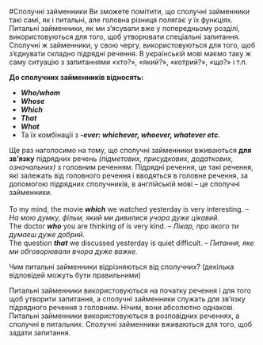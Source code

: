 #Сполучні займенникиВи зможете помітити, що сполучні займенники такі самі, як і питальні, але головна різниця полягає у їх функціях. Питальні займенники, як ми з’ясували вже у попередньому розділі, використовуються для того, щоб утворювати спеціальні запитання. Сполучні ж займенники, у свою чергу, використовуються для того, щоб з’єднувати складно підрядні речення. В українській мові маємо таку ж саму ситуацію з запитаннями «хто?», «який?», «котрий?», «що?» і т.п.<br><span class="p1"><b>До сполучних займенників відносять:</b></span>* <b><i>Who/whom</i></b>* <b><i>Whose</i></b>* <b><i>Which</i></b>* <b><i>That</i></b>* <b><i>What</i></b>* Та їх комбінації з  <b><i>-ever: whichever, whoever, whatever etc.</i></b>Ще раз наголосимо на тому, що сполучні займенники вживаються <b>для зв’язку</b> підрядних речень <i>(підметових, присудкових, додаткових, означальних)</i> з головним реченням. Підрядні речення, це такі речення, які залежать від головного речення і вводяться в головне речення, за допомогою підрядних сполучників, в англійській мові – це сполучні займенники. <br><br>To my mind, the movie <b><i>which</i></b> we watched yesterday is very interesting. <i>– На мою думку, фільм, який ми дивилися учора дуже цікавий.</i><br>The doctor <b><i>who</i></b> you are thinking of is very kind. <i>– Лікар, про якого ти думаеш дуже добрий.</i><br>The question <b><i>that</i></b> we discussed yesterday is quiet difficult. <i>– Питання, яке ми обговорювали вчора дуже важке.</i><quiz correctLabel="correct" incorrectLabel="incorrect" checkLabel="check">    <question multiple>        <p>Чим питальні займенники відрізняються від сполучних? (декілька відповідей можуть бути правильними)</p>        <answer correct>Питальні займенники використовуються на початку речення і для того щоб утворити запитання, а сполучні займенники служать для зв’язку підрядного речення з головним.</answer>        <answer>Нічим, вони абсолютно однакові.</answer>        <answer>Питальні займенники використовуються в розповідних реченнях, а сполучні в питальних.</answer>        <answer>Сполучні займенники вживаються для того, щоб задати запитання.</answer>    </question></quiz>